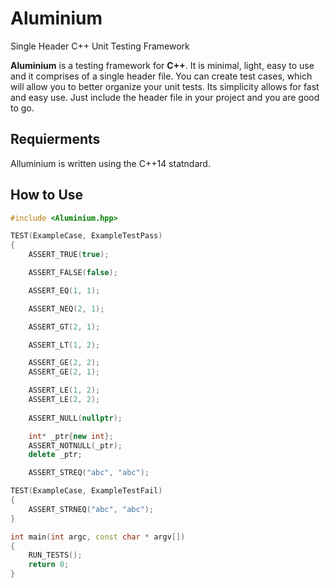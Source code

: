 # Aluminium
Single Header C++ Unit Testing Framework

**Aluminium** is a testing framework for **C++**. It is minimal, light, easy to use and it comprises of a single header file.
You can create test cases, which will allow you to better organize your unit tests. Its simplicity allows for fast and easy use. Just include the header file in your project and you are good to go.

## Requierments

Alluminium is written using the C++14 statndard.

## How to Use

```cpp
#include <Aluminium.hpp>

TEST(ExampleCase, ExampleTestPass)
{
    ASSERT_TRUE(true);

    ASSERT_FALSE(false);

    ASSERT_EQ(1, 1);

    ASSERT_NEQ(2, 1);

    ASSERT_GT(2, 1);

    ASSERT_LT(1, 2);

    ASSERT_GE(2, 2);
    ASSERT_GE(2, 1);

    ASSERT_LE(1, 2);
    ASSERT_LE(2, 2);
    
    ASSERT_NULL(nullptr);

    int* _ptr{new int};
    ASSERT_NOTNULL(_ptr);
    delete _ptr;

    ASSERT_STREQ("abc", "abc");

TEST(ExampleCase, ExampleTestFail)
{
    ASSERT_STRNEQ("abc", "abc");
}

int main(int argc, const char * argv[])
{
    RUN_TESTS();
    return 0;
}

```
